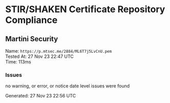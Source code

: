 # STIR/SHAKEN Certificate Repository Compliance

## Martini Security

Name: `https://p.mtsec.me/2884/ML6T7j5LvCnU.pem`\
Tested At: 27 Nov 23 22:47 UTC\
Time: 113ms

### Issues

no warning, or error, or notice date level issues were found

Generated: 27 Nov 23 22:56 UTC